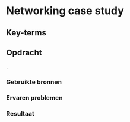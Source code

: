 # Networking case study


## Key-terms
 


## Opdracht
.

### Gebruikte bronnen


### Ervaren problemen


### Resultaat
